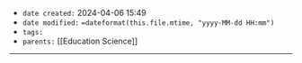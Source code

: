 - `date created:` 2024-04-06 15:49
- `date modified:` `=dateformat(this.file.mtime, "yyyy-MM-dd HH:mm")`
- `tags:` 
- `parents:` [[Education Science]]

***

